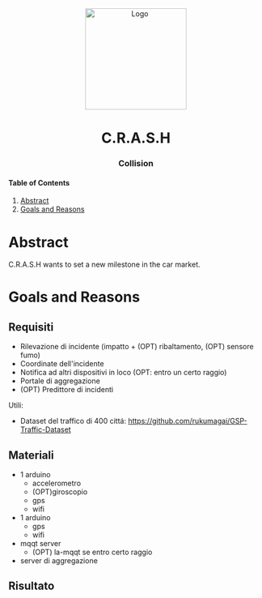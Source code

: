 <!-- PROJECT LOGO -->
<div align="center">
  <img src="https://github.com/user-attachments/assets/d3bdb664-5fdc-446d-9361-8037283497e7" alt="Logo" width="200" height="200">

  <h1 align="center">C.R.A.S.H</h1>
  <h3 align="center">Collision</h3>

</div>

<!-- TABLE OF CONTENTS -->

<h4><summary>Table of Contents</summary></h4>
<ol>
  <li><a href="#abstract">Abstract</a></li>
  <li><a href="#goals-and-reasons">Goals and Reasons</a></li>
</ol>


# Abstract
C.R.A.S.H wants to set a new milestone in the car market.

# Goals and Reasons

## Requisiti
- Rilevazione di incidente (impatto + (OPT) ribaltamento, (OPT) sensore fumo)  
- Coordinate dell'incidente
- Notifica ad altri dispositivi in loco (OPT: entro un certo raggio)
- Portale di aggregazione
- (OPT) Predittore di incidenti

Utili:
- Dataset del traffico di 400 cittá: https://github.com/rukumagai/GSP-Traffic-Dataset

## Materiali
- 1 arduino
  - accelerometro 
  - (OPT)giroscopio
  - gps
  - wifi 
- 1 arduino
  - gps
  - wifi
- mqqt server
  - (OPT) la-mqqt se entro certo raggio
- server di aggregazione

## Risultato
